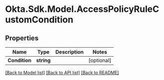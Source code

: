 # Okta.Sdk.Model.AccessPolicyRuleCustomCondition

## Properties

Name | Type | Description | Notes
------------ | ------------- | ------------- | -------------
**Condition** | **string** |  | [optional] 

[[Back to Model list]](../README.md#documentation-for-models) [[Back to API list]](../README.md#documentation-for-api-endpoints) [[Back to README]](../README.md)

